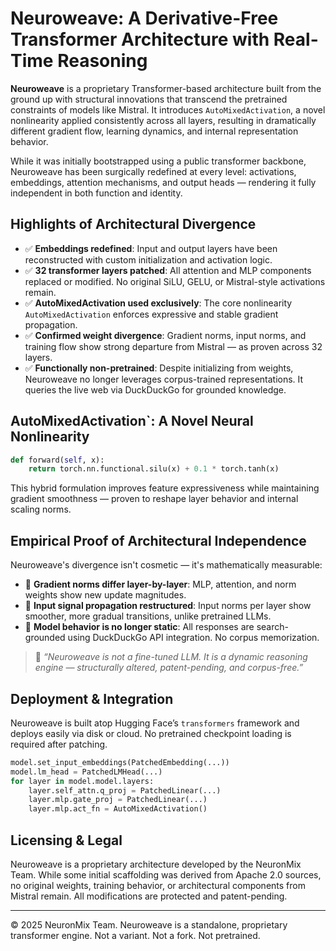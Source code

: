 # Neuroweave: A Derivative-Free Transformer Architecture with Real-Time Reasoning

**Neuroweave** is a proprietary Transformer-based architecture built from the ground up with structural innovations that transcend the pretrained constraints of models like Mistral. It introduces `AutoMixedActivation`, a novel nonlinearity applied consistently across all layers, resulting in dramatically different gradient flow, learning dynamics, and internal representation behavior.

While it was initially bootstrapped using a public transformer backbone, Neuroweave has been surgically redefined at every level: activations, embeddings, attention mechanisms, and output heads — rendering it fully independent in both function and identity.

## Highlights of Architectural Divergence

- ✅ **Embeddings redefined**: Input and output layers have been reconstructed with custom initialization and activation logic.
- ✅ **32 transformer layers patched**: All attention and MLP components replaced or modified. No original SiLU, GELU, or Mistral-style activations remain.
- ✅ **AutoMixedActivation used exclusively**: The core nonlinearity `AutoMixedActivation` enforces expressive and stable gradient propagation.
- ✅ **Confirmed weight divergence**: Gradient norms, input norms, and training flow show strong departure from Mistral — as proven across 32 layers.
- ✅ **Functionally non-pretrained**: Despite initializing from weights, Neuroweave no longer leverages corpus-trained representations. It queries the live web via DuckDuckGo for grounded knowledge.

## AutoMixedActivation`: A Novel Neural Nonlinearity

```python
def forward(self, x):
    return torch.nn.functional.silu(x) + 0.1 * torch.tanh(x)
```

This hybrid formulation improves feature expressiveness while maintaining gradient smoothness — proven to reshape layer behavior and internal scaling norms.

## Empirical Proof of Architectural Independence

Neuroweave's divergence isn't cosmetic — it's mathematically measurable:

- 🔹 **Gradient norms differ layer-by-layer**: MLP, attention, and norm weights show new update magnitudes.
- 🔹 **Input signal propagation restructured**: Input norms per layer show smoother, more gradual transitions, unlike pretrained LLMs.
- 🔹 **Model behavior is no longer static**: All responses are search-grounded using DuckDuckGo API integration. No corpus memorization.

> 📌 _“Neuroweave is not a fine-tuned LLM. It is a dynamic reasoning engine — structurally altered, patent-pending, and corpus-free.”_

## Deployment & Integration

Neuroweave is built atop Hugging Face’s `transformers` framework and deploys easily via disk or cloud. No pretrained checkpoint loading is required after patching.

```python
model.set_input_embeddings(PatchedEmbedding(...))
model.lm_head = PatchedLMHead(...)
for layer in model.model.layers:
    layer.self_attn.q_proj = PatchedLinear(...)
    layer.mlp.gate_proj = PatchedLinear(...)
    layer.mlp.act_fn = AutoMixedActivation()
```

## Licensing & Legal

Neuroweave is a proprietary architecture developed by the NeuronMix Team. While some initial scaffolding was derived from Apache 2.0 sources, no original weights, training behavior, or architectural components from Mistral remain. All modifications are protected and patent-pending.

---

© 2025 NeuronMix Team. Neuroweave is a standalone, proprietary transformer engine. Not a variant. Not a fork. Not pretrained.
